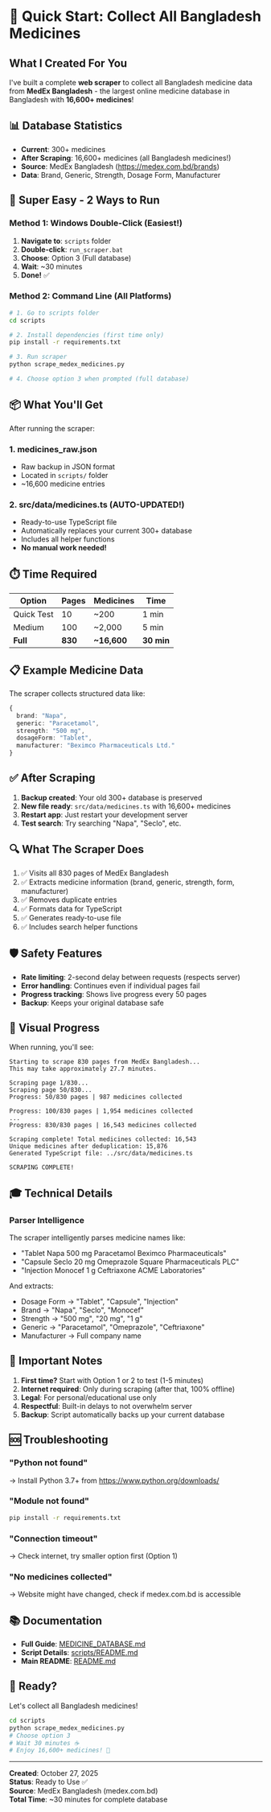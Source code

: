 # 🚀 Quick Start: Collect All Bangladesh Medicines

## What I Created For You

I've built a complete **web scraper** to collect all Bangladesh medicine data from **MedEx Bangladesh** - the largest online medicine database in Bangladesh with **16,600+ medicines**!

## 📊 Database Statistics

- **Current**: 300+ medicines
- **After Scraping**: 16,600+ medicines (all Bangladesh medicines!)
- **Source**: MedEx Bangladesh (https://medex.com.bd/brands)
- **Data**: Brand, Generic, Strength, Dosage Form, Manufacturer

## 🎯 Super Easy - 2 Ways to Run

### Method 1: Windows Double-Click (Easiest!)

1. **Navigate to**: `scripts` folder
2. **Double-click**: `run_scraper.bat`
3. **Choose**: Option 3 (Full database)
4. **Wait**: ~30 minutes
5. **Done!** ✅

### Method 2: Command Line (All Platforms)

```bash
# 1. Go to scripts folder
cd scripts

# 2. Install dependencies (first time only)
pip install -r requirements.txt

# 3. Run scraper
python scrape_medex_medicines.py

# 4. Choose option 3 when prompted (full database)
```

## 📦 What You'll Get

After running the scraper:

### 1. medicines_raw.json
- Raw backup in JSON format
- Located in `scripts/` folder
- ~16,600 medicine entries

### 2. src/data/medicines.ts (AUTO-UPDATED!)
- Ready-to-use TypeScript file
- Automatically replaces your current 300+ database
- Includes all helper functions
- **No manual work needed!**

## ⏱️ Time Required

| Option | Pages | Medicines | Time |
|--------|-------|-----------|------|
| Quick Test | 10 | ~200 | 1 min |
| Medium | 100 | ~2,000 | 5 min |
| **Full** | **830** | **~16,600** | **30 min** |

## 📋 Example Medicine Data

The scraper collects structured data like:

```typescript
{
  brand: "Napa",
  generic: "Paracetamol",
  strength: "500 mg",
  dosageForm: "Tablet",
  manufacturer: "Beximco Pharmaceuticals Ltd."
}
```

## ✅ After Scraping

1. **Backup created**: Your old 300+ database is preserved
2. **New file ready**: `src/data/medicines.ts` with 16,600+ medicines
3. **Restart app**: Just restart your development server
4. **Test search**: Try searching "Napa", "Seclo", etc.

## 🔍 What The Scraper Does

1. ✅ Visits all 830 pages of MedEx Bangladesh
2. ✅ Extracts medicine information (brand, generic, strength, form, manufacturer)
3. ✅ Removes duplicate entries
4. ✅ Formats data for TypeScript
5. ✅ Generates ready-to-use file
6. ✅ Includes search helper functions

## 🛡️ Safety Features

- **Rate limiting**: 2-second delay between requests (respects server)
- **Error handling**: Continues even if individual pages fail
- **Progress tracking**: Shows live progress every 50 pages
- **Backup**: Keeps your original database safe

## 📱 Visual Progress

When running, you'll see:

```
Starting to scrape 830 pages from MedEx Bangladesh...
This may take approximately 27.7 minutes.

Scraping page 1/830...
Scraping page 50/830...
Progress: 50/830 pages | 987 medicines collected

Progress: 100/830 pages | 1,954 medicines collected
...
Progress: 830/830 pages | 16,543 medicines collected

Scraping complete! Total medicines collected: 16,543
Unique medicines after deduplication: 15,876
Generated TypeScript file: ../src/data/medicines.ts

SCRAPING COMPLETE!
```

## 🎓 Technical Details

### Parser Intelligence
The scraper intelligently parses medicine names like:
- "Tablet Napa 500 mg Paracetamol Beximco Pharmaceuticals"
- "Capsule Seclo 20 mg Omeprazole Square Pharmaceuticals PLC"
- "Injection Monocef 1 g Ceftriaxone ACME Laboratories"

And extracts:
- Dosage Form → "Tablet", "Capsule", "Injection"
- Brand → "Napa", "Seclo", "Monocef"  
- Strength → "500 mg", "20 mg", "1 g"
- Generic → "Paracetamol", "Omeprazole", "Ceftriaxone"
- Manufacturer → Full company name

## 🚨 Important Notes

1. **First time?** Start with Option 1 or 2 to test (1-5 minutes)
2. **Internet required**: Only during scraping (after that, 100% offline)
3. **Legal**: For personal/educational use only
4. **Respectful**: Built-in delays to not overwhelm server
5. **Backup**: Script automatically backs up your current database

## 🆘 Troubleshooting

### "Python not found"
→ Install Python 3.7+ from https://www.python.org/downloads/

### "Module not found"
```bash
pip install -r requirements.txt
```

### "Connection timeout"
→ Check internet, try smaller option first (Option 1)

### "No medicines collected"
→ Website might have changed, check if medex.com.bd is accessible

## 📚 Documentation

- **Full Guide**: [MEDICINE_DATABASE.md](../MEDICINE_DATABASE.md)
- **Script Details**: [scripts/README.md](README.md)
- **Main README**: [README.md](../README.md)

## 🎉 Ready?

Let's collect all Bangladesh medicines!

```bash
cd scripts
python scrape_medex_medicines.py
# Choose option 3
# Wait 30 minutes ☕
# Enjoy 16,600+ medicines! 🎊
```

---

**Created**: October 27, 2025  
**Status**: Ready to Use ✅  
**Source**: MedEx Bangladesh (medex.com.bd)  
**Total Time**: ~30 minutes for complete database
